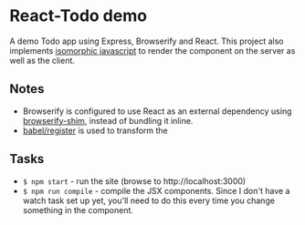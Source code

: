 # React-Todo demo
A demo Todo app using Express, Browserify and React. This project also implements [isomorphic javascript][3] to render the component on the server as well as the client.

## Notes 
- Browserify is configured to use React as an external dependency using [browserify-shim][1], instead of bundling it inline.
- [babel/register][2] is used to transform the

## Tasks
- `$ npm start` - run the site (browse to http://localhost:3000)
- `$ npm run compile` - compile the JSX components. Since I don't have a watch task set up yet, you'll need to do this every time you change something in the component.

[1]: https://www.npmjs.org/package/browserify-shim
[2]: https://babeljs.io/docs/setup/#babel_register
[3]: http://nerds.airbnb.com/isomorphic-javascript-future-web-apps/